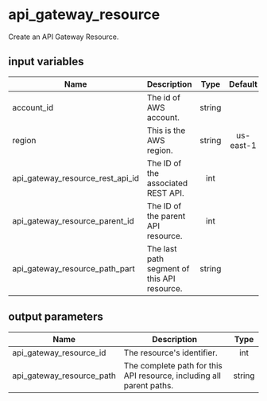 # api_gateway_resource

Create an API Gateway Resource.

## input variables

| Name | Description | Type | Default | Required |
|------|-------------|:----:|:-----:|:-----:|
|account_id|The id of AWS account.|string||Yes|
|region|This is the AWS region.|string|us-east-1|Yes|
|api_gateway_resource_rest_api_id|The ID of the associated REST API.|int||Yes|
|api_gateway_resource_parent_id|The ID of the parent API resource.|int||Yes|
|api_gateway_resource_path_part|The last path segment of this API resource.|string||Yes|


## output parameters

| Name | Description | Type |
|------|-------------|:----:|
|api_gateway_resource_id|The resource's identifier.|int|
|api_gateway_resource_path|The complete path for this API resource, including all parent paths.|string|
